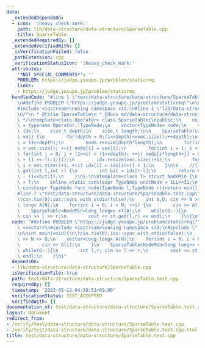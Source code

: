 ```yaml
---
data:
  _extendedDependsOn:
  - icon: ':heavy_check_mark:'
    path: lib/data-structure/data-structure/SparseTable.cpp
    title: SparseTable
  _extendedRequiredBy: []
  _extendedVerifiedWith: []
  _isVerificationFailed: false
  _pathExtension: cpp
  _verificationStatusIcon: ':heavy_check_mark:'
  attributes:
    '*NOT_SPECIAL_COMMENTS*': ''
    PROBLEM: https://judge.yosupo.jp/problem/staticrmq
    links:
    - https://judge.yosupo.jp/problem/staticrmq
  bundledCode: "#line 1 \"test/data-structure/data-structure/SparseTable.test.cpp\"\
    \n#define PROBLEM \"https://judge.yosupo.jp/problem/staticrmq\"\n\n#include <vector>\n\
    #include <iostream>\nusing namespace std;\n#line 1 \"lib/data-structure/data-structure/SparseTable.cpp\"\
    \n/*\n * @title SparseTable\n * @docs md/data-structure/data-structure/SparseTable.md\n\
    \ */\ntemplate<class Operator> class SparseTable{\npublic:\n    using TypeNode\
    \ = typename Operator::TypeNode;\n    vector<TypeNode> node;\n    vector<int>\
    \ idx;\n    size_t depth;\n    size_t length;\n\n    SparseTable(const vector<TypeNode>&\
    \ vec) {\n        for(depth = 0;(1<<depth)<=vec.size();++depth);\n        length\
    \ = (1<<depth);\n        node.resize(depth*length);\n        for(int i = 0; i\
    \ < vec.size(); ++i) node[i] = vec[i];\n        for(int i = 1; i < depth; ++i)\
    \ for(int j = 0; j + (1<<i) < (1<<depth); ++j) node[i*length+j] = Operator::func_node(node[(i-1)*length+j],node[(i-1)*length+j\
    \ + (1 << (i-1))]);\n        idx.resize(vec.size()+1);\n        for(int i = 2;\
    \ i < vec.size()+1; ++i) idx[i] = idx[i>>1] + 1;\n    }\n\n    //[l,r)\n    TypeNode\
    \ get(int l,int r) {\n        int bit = idx[r-l];\n        return Operator::func_node(node[bit*length+l],node[bit*length+r\
    \ - (1<<bit)]);\n    }\n};\n\ntemplate<class T> struct NodeMin {\n    using TypeNode\
    \ = T;\n    inline static constexpr TypeNode unitNode = 1LL<<31;\n    inline static\
    \ constexpr TypeNode func_node(TypeNode l,TypeNode r){return min(l,r);}\n};\n\
    #line 7 \"test/data-structure/data-structure/SparseTable.test.cpp\"\n\nint main(void){\n\
    \tcin.tie(0);ios::sync_with_stdio(false);\n    int N,Q; cin >> N >> Q;\n    vector<long\
    \ long> A(N);\n    for(int i = 0; i < N; ++i) {\n        cin >> A[i];\n    }\n\
    \    SparseTable<NodeMin<long long>> st(A);\n    while(Q--){\n        int l,r;\
    \ cin >> l >> r;\n        cout << st.get(l,r) << endl;\n    }\n}\n"
  code: "#define PROBLEM \"https://judge.yosupo.jp/problem/staticrmq\"\n\n#include\
    \ <vector>\n#include <iostream>\nusing namespace std;\n#include \"../../../lib/data-structure/data-structure/SparseTable.cpp\"\
    \n\nint main(void){\n\tcin.tie(0);ios::sync_with_stdio(false);\n    int N,Q; cin\
    \ >> N >> Q;\n    vector<long long> A(N);\n    for(int i = 0; i < N; ++i) {\n\
    \        cin >> A[i];\n    }\n    SparseTable<NodeMin<long long>> st(A);\n   \
    \ while(Q--){\n        int l,r; cin >> l >> r;\n        cout << st.get(l,r) <<\
    \ endl;\n    }\n}"
  dependsOn:
  - lib/data-structure/data-structure/SparseTable.cpp
  isVerificationFile: true
  path: test/data-structure/data-structure/SparseTable.test.cpp
  requiredBy: []
  timestamp: '2023-05-12 04:20:51+09:00'
  verificationStatus: TEST_ACCEPTED
  verifiedWith: []
documentation_of: test/data-structure/data-structure/SparseTable.test.cpp
layout: document
redirect_from:
- /verify/test/data-structure/data-structure/SparseTable.test.cpp
- /verify/test/data-structure/data-structure/SparseTable.test.cpp.html
title: test/data-structure/data-structure/SparseTable.test.cpp
---
```

